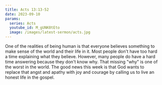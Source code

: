 ```yaml
---
title: Acts 13:13-52
date: 2023-09-10
params:
  series: Acts
  youtube_id: M_gUNK0tEto
  image: /images/latest-sermon/acts.jpg
---
```

One of the realities of being human is that everyone believes something to make sense of the world and their life in it. Most people don't have too hard a time explaining what they believe. However, many people do have a hard time answering because they don't know why. That missing "why" is one of the worst in the world. The good news this week is that God wants to replace that angst and apathy with joy and courage by calling us to live an honest life in the gospel.
